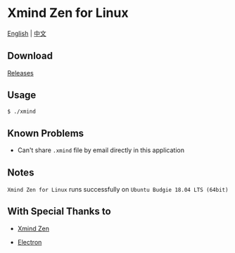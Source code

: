 # Xmind Zen for Linux

[English](https://github.com/Xmader/xmind_zen_linux) | [中文](https://coding.net/u/xmader/p/xmind_zen_linux/git)

## Download

[Releases](https://github.com/Xmader/xmind_zen_linux/releases/)

## Usage

```bash
$ ./xmind
```

## Known Problems

* Can't share `.xmind` file by email directly in this application

## Notes

`Xmind Zen for Linux` runs successfully on `Ubuntu Budgie 18.04 LTS (64bit)`

## With Special Thanks to

* [Xmind Zen](https://www.xmind.net/zen/)

* [Electron](https://electronjs.org/)
